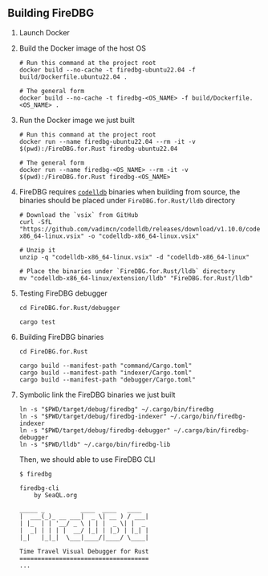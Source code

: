 ## Building FireDBG

1. Launch Docker

2. Build the Docker image of the host OS

    ```shell
    # Run this command at the project root
    docker build --no-cache -t firedbg-ubuntu22.04 -f build/Dockerfile.ubuntu22.04 .

    # The general form
    docker build --no-cache -t firedbg-<OS_NAME> -f build/Dockerfile.<OS_NAME> .
    ```

3. Run the Docker image we just built

    ```shell
    # Run this command at the project root
    docker run --name firedbg-ubuntu22.04 --rm -it -v $(pwd):/FireDBG.for.Rust firedbg-ubuntu22.04

    # The general form
    docker run --name firedbg-<OS_NAME> --rm -it -v $(pwd):/FireDBG.for.Rust firedbg-<OS_NAME>
    ```

4. FireDBG requires [`codelldb`](https://github.com/vadimcn/codelldb) binaries when building from source, the binaries should be placed under `FireDBG.for.Rust/lldb` directory

    ```shell
    # Download the `vsix` from GitHub
    curl -SfL "https://github.com/vadimcn/codelldb/releases/download/v1.10.0/codelldb-x86_64-linux.vsix" -o "codelldb-x86_64-linux.vsix"

    # Unzip it
    unzip -q "codelldb-x86_64-linux.vsix" -d "codelldb-x86_64-linux"

    # Place the binaries under `FireDBG.for.Rust/lldb` directory
    mv "codelldb-x86_64-linux/extension/lldb" "FireDBG.for.Rust/lldb"
    ```

5. Testing FireDBG debugger

    ```shell
    cd FireDBG.for.Rust/debugger

    cargo test
    ```

6. Building FireDBG binaries

    ```shell
    cd FireDBG.for.Rust

    cargo build --manifest-path "command/Cargo.toml"
    cargo build --manifest-path "indexer/Cargo.toml"
    cargo build --manifest-path "debugger/Cargo.toml"
    ```

6. Symbolic link the FireDBG binaries we just built

    ```shell
    ln -s "$PWD/target/debug/firedbg" ~/.cargo/bin/firedbg
    ln -s "$PWD/target/debug/firedbg-indexer" ~/.cargo/bin/firedbg-indexer
    ln -s "$PWD/target/debug/firedbg-debugger" ~/.cargo/bin/firedbg-debugger
    ln -s "$PWD/lldb" ~/.cargo/bin/firedbg-lib
    ```

    Then, we should able to use FireDBG CLI

    ```
    $ firedbg

    firedbg-cli
        by SeaQL.org

    _____ _          ____  ____   ____
    |  ___(_)_ __ ___|  _ \| __ ) / ___|
    | |_  | | '__/ _ \ | | |  _ \| |  _
    |  _| | | | |  __/ |_| | |_) | |_| |
    |_|   |_|_|  \___|____/|____/ \____|

    Time Travel Visual Debugger for Rust
    ====================================
    ...
    ```
